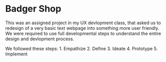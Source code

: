 # Badger Shop

This was an assigned project in my UX devlopment class, that asked us to redesign of a very basic text webpage into something more user friendly. We were required to use full developmental steps to understand the entire design and devlopment process. 

We followed these steps:
    1. Empathize
    2. Define
    3. Ideate
    4. Prototype
    5. Implement
